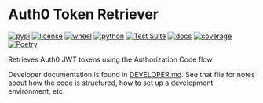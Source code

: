 # Auth0 Token Retriever

[![pypi](https://img.shields.io/pypi/v/auth0-token.svg)](https://pypi.org/project/auth0-token/)
[![license](https://img.shields.io/pypi/l/auth0-token.svg)](https://github.com/pronovic/auth0-token/blob/master/LICENSE)
[![wheel](https://img.shields.io/pypi/wheel/auth0-token.svg)](https://pypi.org/project/auth0-token/)
[![python](https://img.shields.io/pypi/pyversions/auth0-token.svg)](https://pypi.org/project/auth0-token/)
[![Test Suite](https://github.com/pronovic/auth0-token/workflows/Test%20Suite/badge.svg)](https://github.com/auth0-token/actions?query=workflow%3A%22Test+Suite%22)
[![docs](https://readthedocs.org/projects/auth0-token/badge/?version=stable&style=flat)](https://auth0-token.readthedocs.io/en/stable/)
[![coverage](https://coveralls.io/repos/github/auth0-token/badge.svg?branch=master)](https://coveralls.io/github/pronovic/auth0-token?branch=master)
[![Poetry](https://img.shields.io/endpoint?url=https://python-poetry.org/badge/v0.json)](https://python-poetry.org/)

Retrieves Auth0 JWT tokens using the Authorization Code flow

Developer documentation is found in [DEVELOPER.md](DEVELOPER.md).  See that file for notes about how the code is structured, how to set up a development environment, etc.
